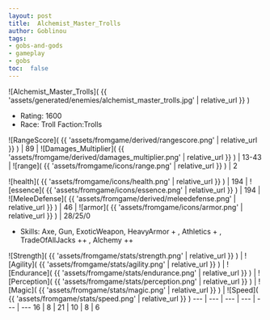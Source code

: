 ```yaml
---
layout: post
title:  Alchemist_Master_Trolls
author: Goblinou
tags:
- gobs-and-gods
- gameplay
- gobs
toc:  false
---
```


![Alchemist_Master_Trolls]( {{ 'assets/generated/enemies/alchemist_master_trolls.jpg' | relative_url }} )
- Rating: 1600
- Race: Troll  Faction:Trolls

![RangeScore]( {{ 'assets/fromgame/derived/rangescore.png' | relative_url }} ) | 89 | ![Damages_Multiplier]( {{ 'assets/fromgame/derived/damages_multiplier.png' | relative_url }} ) | 13-43 | ![range]( {{ 'assets/fromgame/icons/range.png' | relative_url }} ) | 2


![health]( {{ 'assets/fromgame/icons/health.png' | relative_url }} ) | 194 | ![essence]( {{ 'assets/fromgame/icons/essence.png' | relative_url }} ) | 194 | ![MeleeDefense]( {{ 'assets/fromgame/derived/meleedefense.png' | relative_url }} ) | 46 | ![armor]( {{ 'assets/fromgame/icons/armor.png' | relative_url }} ) | 28/25/0

* Skills: Axe, Gun, ExoticWeapon, HeavyArmor + , Athletics + , TradeOfAllJacks ++ , Alchemy ++ 

![Strength]( {{ 'assets/fromgame/stats/strength.png' | relative_url }} ) | ![Agility]( {{ 'assets/fromgame/stats/agility.png' | relative_url }} ) | ![Endurance]( {{ 'assets/fromgame/stats/endurance.png' | relative_url }} ) | ![Perception]( {{ 'assets/fromgame/stats/perception.png' | relative_url }} ) | ![Magic]( {{ 'assets/fromgame/stats/magic.png' | relative_url }} ) | ![Speed]( {{ 'assets/fromgame/stats/speed.png' | relative_url }} )
--- | --- | --- | --- | --- | ---
16 | 8 | 21 | 10 | 8 | 6
